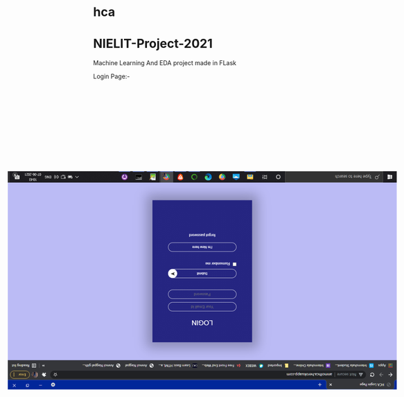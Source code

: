 # hca
# NIELIT-Project-2021
Machine Learning And EDA project made in FLask

Login Page:- <br>
<style>
  .rotate90 {
    -webkit-transform: rotate(90deg);
    -moz-transform: rotate(90deg);
    -o-transform: rotate(90deg);
    -ms-transform: rotate(90deg);
    transform: rotate(90deg);
}</style>
<img src="https://github.com/anmol2806/pictures/blob/main/login.png" class="rotate90">
